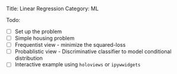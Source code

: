 Title: Linear Regression
Category: ML

Todo:
- [ ] Set up the problem
- [ ] Simple housing problem
- [ ] Frequentist view - minimize the squared-loss
- [ ] Probablistic view - Discriminative classifier to model conditional distribution
- [ ] Interactive example using `holoviews` or `ipywwidgets`
